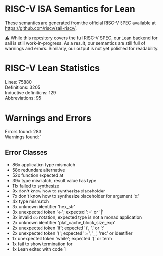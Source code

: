 # RISC-V ISA Semantics for Lean

These semantics are generated from the official RISC-V SPEC available at
https://github.com/riscv/sail-riscv/.

⚠️ While this repository covers the full RISC-V SPEC, our Lean backend for sail
is still work-in-progress. As a result, our semantics are still full of warnings
and errors. Similarly, our output is not yet polished for readability.
# RISC-V Lean Statistics

Lines: 75880  
Definitions: 3205  
Inductive definitions: 129  
Abbreviations: 95  

# Warnings and Errors

Errors found: 283  
Warnings found: 1  

## Error Classes

- 86x application type mismatch
- 58x redundant alternative
- 52x function expected at
- 39x type mismatch, result value has type
- 11x failed to synthesize
- 8x don't know how to synthesize placeholder
- 7x don't know how to synthesize placeholder for argument 'α'
- 4x type mismatch
- 3x unknown identifier 'hex_str'
- 3x unexpected token '←'; expected ':=' or '|'
- 3x invalid `do` notation, expected type is not a monad application
- 2x unknown identifier 'plat_cache_block_size_exp'
- 2x unexpected token 'if'; expected ')', ',' or ':'
- 2x unexpected token '('; expected ':=', '_', 'rec' or identifier
- 1x unexpected token 'while'; expected ')' or term
- 1x fail to show termination for
- 1x Lean exited with code 1
